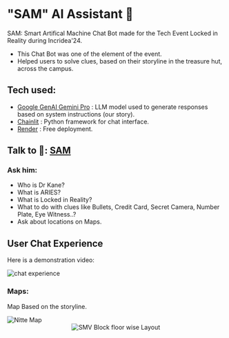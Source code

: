 # "SAM" AI Assistant 🤖
SAM: Smart Artifical Machine Chat Bot made for the Tech Event Locked in Reality during Incridea'24.
- This Chat Bot was one of the element of the event.
- Helped users to solve clues, based on their storyline in the treasure hut, across the campus.

## Tech used:
- [Google GenAI Gemini Pro](https://ai.google/discover/generativeai) : LLM model used to generate responses based on system instructions (our story).
- [Chainlit](https://docs.chainlit.io/get-started/) : Python framework for chat interface.
- [Render](https://docs.render.com/) : Free deployment.

## Talk to 🤖: [SAM](https://lockedinrealitysam.onrender.com/)
### Ask him:
- Who is Dr Kane?
- What is ARIES?
- What is Locked in Reality?
- What to do with clues like Bullets, Credit Card, Secret Camera, Number Plate, Eye Witness..?
- Ask about locations on Maps.

## User Chat Experience

Here is a demonstration video:

![chat experience](https://github.com/user-attachments/assets/90e6b876-993b-4fc3-b338-2c9a95c1b374)

### Maps:
Map Based on the storyline.

<img src="https://github.com/iamrajharshit/LockedinReality-SAM/blob/main/maps/Nitte%20map.png" alt="Nitte Map" title="Nitte Map">
<center><img src="https://github.com/iamrajharshit/LockedinReality-SAM/blob/main/maps/SMV%20block%20map.png" alt="SMV Block floor wise Layout" title="SMV Block floor wise Layout"></center>

